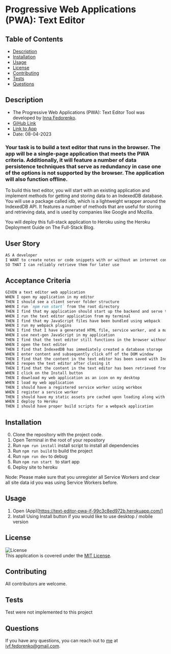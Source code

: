 # Progressive Web Applications (PWA): Text Editor
## Table of Contents
- [Description](#description)
- [Installation]( #installation)
- [Usage](#usage)
- [License](#license)
- [Contributing](#contributing)
- [Tests](#tests)
- [Questions](#questions) 
##  Description
- The Progressive Web Applications (PWA): Text Editor Tool was developed by [Inna Fedorenko](https://github.com/InnaFedorenko).
- [GiHub Link](https://github.com/InnaFedorenko/text-editor-PWA-if)
- [Link to App](https://text-editor-pwa-if-99c3c8ed972b.herokuapp.com )
- Date: 08-04-2023

### Your task is to build a text editor that runs in the browser. The app will be a single-page application that meets the PWA criteria. Additionally, it will feature a number of data persistence techniques that serve as redundancy in case one of the options is not supported by the browser. The application will also function offline.

To build this text editor, you will start with an existing application and implement methods for getting and storing data to an IndexedDB database. You will use a package called idb, which is a lightweight wrapper around the IndexedDB API. It features a number of methods that are useful for storing and retrieving data, and is used by companies like Google and Mozilla.

You will deploy this full-stack application to Heroku using the Heroku Deployment Guide on The Full-Stack Blog.

## User Story
```md
AS A developer
I WANT to create notes or code snippets with or without an internet connection
SO THAT I can reliably retrieve them for later use
```
## Acceptance Criteria
```md
GIVEN a text editor web application
WHEN I open my application in my editor
THEN I should see a client server folder structure
WHEN I run `npm run start` from the root directory
THEN I find that my application should start up the backend and serve the client
WHEN I run the text editor application from my terminal
THEN I find that my JavaScript files have been bundled using webpack
WHEN I run my webpack plugins
THEN I find that I have a generated HTML file, service worker, and a manifest file
WHEN I use next-gen JavaScript in my application
THEN I find that the text editor still functions in the browser without errors
WHEN I open the text editor
THEN I find that IndexedDB has immediately created a database storage
WHEN I enter content and subsequently click off of the DOM window
THEN I find that the content in the text editor has been saved with IndexedDB
WHEN I reopen the text editor after closing it
THEN I find that the content in the text editor has been retrieved from our IndexedDB
WHEN I click on the Install button
THEN I download my web application as an icon on my desktop
WHEN I load my web application
THEN I should have a registered service worker using workbox
WHEN I register a service worker
THEN I should have my static assets pre cached upon loading along with subsequent pages and static assets
WHEN I deploy to Heroku
THEN I should have proper build scripts for a webpack application
```



##  Installation

0. Clone the repository with the project code.
1. Open Terminal in the root of your repository
2. Run `npm run install` install script to install all dependencies 
3. Run `npm run build` to build the project
4. Run `npm run dev` to debug 
5. Run `npm run start ` to start app
6. Deploy site to heroku

Node: Please make sure that you unregister all Service Workers and clear all site data id you was using Service Workers before.


##  Usage
1. Open (App)[https://text-editor-pwa-if-99c3c8ed972b.herokuapp.com/]
2. Install Using Install button if you would like to use desktop / mobile version

## License
![License](https://img.shields.io/badge/License-MIT-yellow.svg)  
  This application is covered under the [MIT License](https://opensource.org/licenses/MIT).

##  Contributing
All contributors are welcome.
##  Tests
Test were not implemented to this project

##  Questions
If you have any questions, you can reach out to [me](https://github.com/InnaFedorenko) at 
[ivf.fedorenko@gmail.com](mailto:ivf.fedorenko@gmail.com).